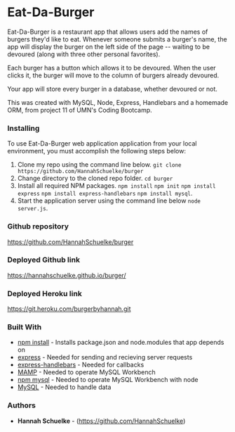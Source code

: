 # Eat-Da-Burger

Eat-Da-Burger is a restaurant app that allows users add the names of burgers they'd like to eat. Whenever someone submits a burger's name, the app will display the burger on the left side of the page -- waiting to be devoured (along with three other personal favorites).

Each burger has a button which allows it to be devoured. When the user clicks it, the burger will move to the column of burgers already devoured.

Your app will store every burger in a database, whether devoured or not.

This was created with MySQL, Node, Express, Handlebars and a homemade ORM, from project 11 of UMN's Coding Bootcamp. 

### Installing 

To use Eat-Da-Burger web application application from your local environment, you must accomplish the following steps below:

1. Clone my repo using the command line below.
`git clone https://github.com/HannahSchuelke/burger`
2. Change directory to the cloned repo folder. `cd burger`
3. Install all required NPM packages. `npm install` `npm init` `npm install express` `npm install express-handlebars` `npm install mysql`.
4. Start the application server using the command line below
`node server.js`.

### Github repository

https://github.com/HannahSchuelke/burger

### Deployed Github link

https://hannahschuelke.github.io/burger/

### Deployed Heroku link

https://git.heroku.com/burgerbyhannah.git

### Built With

* [npm install](https://docs.npmjs.com/cli/install) - Installs package.json and node.modules that app depends on
* [express](https://expressjs.com/en/starter/installing.html) - Needed for sending and recieving server requests
* [express-handlebars](https://www.npmjs.com/package/express-handlebars) - Needed for callbacks
* [MAMP](https://www.mamp.info/en/downloads/) - Needed to operate MySQL Workbench
* [npm mysql](https://www.npmjs.com/package/mysql) - Needed to operate MySQL Workbench with node
* [MySQL](https://dev.mysql.com/downloads/workbench/) - Needed to handle data

### Authors

* **Hannah Schuelke** - (https://github.com/HannahSchuelke)